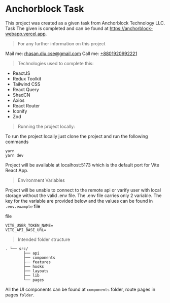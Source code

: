 ﻿# Anchorblock Task

This project was created as a given task from Anchorblock Technology LLC. Task The given is completed and can be found at https://anchorblock-webapp.vercel.app.

> For any further information on this project

Mail me: rhasan.diu.cse@gmail.com
Call me: [+8801920992221](tel:+8801920992221)

> Technologies used to complete this:

- ReactJS
- Redux Toolkit
- Tailwind CSS
- React Query
- ShadCN
- Axios
- React Router
- Iconify
- Zod

> Running the project locally:

To run the project locally just clone the project and run the following commands

    yarn
    yarn dev

Project will be available at localhost:5173 which is the default port for Vite React App.

> Environment Variables

Project will be unable to connect to the remote api or varify user with local storage without the valid .env file.
The .env file carries only 2 variable. The key for the variable are provided below and the values can be found in `.env.example` file

file

    VITE_USER_TOKEN_NAME=
    VITE_API_BASE_URL=

> Intended folder structure

    . └── src/
    	    ├── api
    	    ├── components
    	    ├── features
    	    ├── hooks
    	    ├── layouts
    	    ├── lib
    	    └── pages

All the UI components can be found at `components` folder, route pages in pages `folder`.
